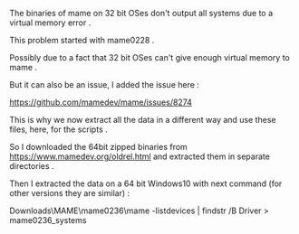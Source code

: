 The binaries of mame on 32 bit OSes don't output all systems due to a virtual memory error .

This problem started with mame0228 .

Possibly due to a fact that 32 bit OSes can't give enough virtual memory to mame .

But it can also be an issue, I added the issue here : 

https://github.com/mamedev/mame/issues/8274

This is why we now extract all the data in a different way and use these files, here, for the scripts .

So I downloaded the 64bit zipped binaries from https://www.mamedev.org/oldrel.html and extracted them in separate directories .

Then I extracted the data on a 64 bit Windows10 with next command (for other versions they are similar) :

Downloads\MAME\mame0236\mame -listdevices | findstr /B Driver > mame0236_systems



